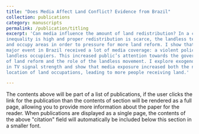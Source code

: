 ```yaml
---
title: "Does Media Affect Land Conflict? Evidence from Brazil"
collection: publications
category: manuscripts
permalink: /publication/titling
excerpt: 'Can media influence the amount of land redistribution? In a country where land
inequality is high and proper redistribution is scarce, the landless tend to mobilize
and occupy areas in order to pressure for more land reform. I show that in 1996 a
major event in Brazil received a lot of media coverage: a violent police repression of
landless occupiers. This increased public’s attention towards the government’s lack
of land reform and the role of the landless movement. I explore exogenous variation
in TV signal strength and show that media exposure increased both the number and
location of land occupations, leading to more people receiving land.'

---
```


The contents above will be part of a list of publications, if the user clicks the link for the publication than the contents of section will be rendered as a full page, allowing you to provide more information about the paper for the reader. When publications are displayed as a single page, the contents of the above "citation" field will automatically be included below this section in a smaller font.
